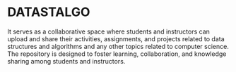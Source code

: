 # DATASTALGO

It serves as a collaborative space where students and instructors can upload and
share their activities, assignments, and projects related to data structures and
algorithms and any other topics related to computer science. The repository is
designed to foster learning, collaboration, and knowledge sharing among students
and instructors.
